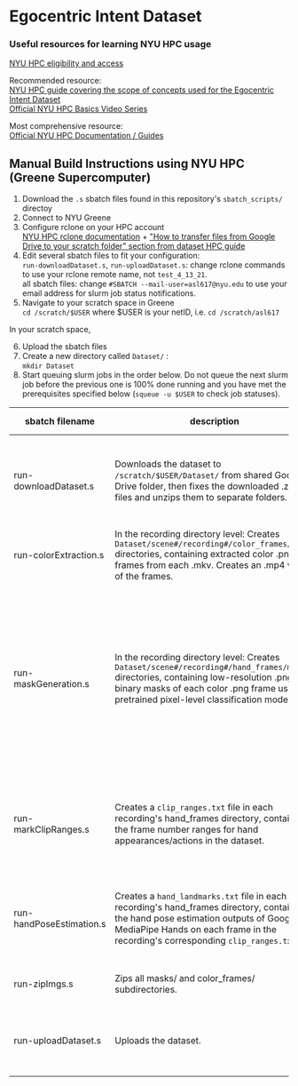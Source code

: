 Egocentric Intent Dataset
===========
### Useful resources for learning NYU HPC usage  
[NYU HPC eligibility and access](https://www.nyu.edu/life/information-technology/research-and-data-support/high-performance-computing/high-performance-computing-accounts.html)  

Recommended resource:  
[NYU HPC guide covering the scope of concepts used for the Egocentric Intent Dataset](https://docs.google.com/document/d/1gnW7C9B5QVSTrQ8s0TPMIE7UgkXThcK5H-TX-6OBK44/edit)  
[Official NYU HPC Basics Video Series](https://www.youtube.com/watch?v=0pP_TeKH1MI&list=PL5l6Qz3Xhfi9Jn9-iMKJisYsSW5tRzPSd)  

Most comprehensive resource:  
[Official NYU HPC Documentation / Guides](https://sites.google.com/a/nyu.edu/nyu-hpc/documentation?authuser=0)  

## Manual Build Instructions using NYU HPC (Greene Supercomputer)
1. Download the `.s` sbatch files found in this repository's `sbatch_scripts/` directoy
2. Connect to NYU Greene
3. Configure rclone on your HPC account  
[NYU HPC rclone documentation](https://sites.google.com/a/nyu.edu/nyu-hpc/documentation/data-management/transfering-data/google-drive) + ["How to transfer files from Google Drive to your scratch folder" section from dataset HPC guide](https://docs.google.com/document/d/1gnW7C9B5QVSTrQ8s0TPMIE7UgkXThcK5H-TX-6OBK44/edit)
4. Edit several sbatch files to fit your configuration:  
`run-downloadDataset.s`, `run-uploadDataset.s`: change rclone commands to use your rclone remote name, not `test_4_13_21`.  
all sbatch files: change `#SBATCH --mail-user=asl617@nyu.edu` to use your email address for slurm job status notifications.  
5. Navigate to your scratch space in Greene  
`cd /scratch/$USER` where $USER is your netID, i.e. `cd /scratch/asl617`  

In your scratch space,  

6. Upload the sbatch files  
7. Create a new directory called `Dataset/` :  
`mkdir Dataset`  
8. Start queuing slurm jobs in the order below. Do not queue the next slurm job before the previous one is 100% done running and you have met the prerequisites specified below (`squeue -u $USER` to check job statuses).  

| sbatch filename | description | command to queue job (for scenes 1-7) | prerequisites to running |
| ------------- | ------------- | ------------- | ------------- |
| run-downloadDataset.s | Downloads the dataset to `/scratch/$USER/Dataset/` from shared Google Drive folder, then fixes the downloaded .zip files and unzips them to separate folders. |  `sbatch --array=1-7 run-downloadDataset.s` | Must have empty directory `/scratch/Dataset/` job. Change rclone command in `run-downloadDataset.s` to use your rclone remote name, not `test_4_13_21`. |
| run-colorExtraction.s | In the recording directory level: Creates `Dataset/scene#/recording#/color_frames/` directories, containing extracted color .png frames from each .mkv. Creates an .mp4 video of the frames. | `sbatch --array=1-7 run-colorExtraction.s` | Must have completed `run-downloadDataset.s` |
| run-maskGeneration.s | In the recording directory level: Creates `Dataset/scene#/recording#/hand_frames/masks/` directories, containing low-resolution .png binary masks of each color .png frame using pretrained pixel-level classification models. | `sbatch --array=1-7 run-maskGeneration.s` | Must have completed `run-colorExtraction.s` job. Then download `HandPrediction.py` and `HandPredictionModel.py`, and place them in each scene directory (i.e. Datset/1/ for scene 1). For each scene, also download the respective `model.pkl` and upload it to that directory level in your scratch space. The python scripts will load this model to predict hand pixels for masking. |
| run-markClipRanges.s | Creates a `clip_ranges.txt` file in each recording's hand_frames directory, containing the frame number ranges for hand appearances/actions in the dataset. | `sbatch --array=1-7 run--markClipRanges.s` | Must have completed `run-maskGeneration.s`. For each scene, download its appropriate `MarkClipRanges.py` script, and upload it to its respective scene directory. |
| run-handPoseEstimation.s | Creates a `hand_landmarks.txt` file in each recording's hand_frames directory, containing the hand pose estimation outputs of Google MediaPipe Hands on each frame in the recording's corresponding `clip_ranges.txt`. | `sbatch --array=1-7 run-handPoseEstimation.s` | Must have completed `run-markClipRanges.s` job. Then download `HandPoseEstimation.py` and place it in each scene directory (i.e. /Dataset/1/ for scene 1). |
| run-zipImgs.s | Zips all masks/ and color_frames/ subdirectories. | `sbatch --array=1-7 run-zipImgs.s` | Must have completed `run-handPoseEstimation.s` job. |
| run-uploadDataset.s | Uploads the dataset. | `sbatch --array=1-7 run-uploadDataset.s` | Must have completed `run-zipImgs.s`. Change rclone command in `run-uploadDataset.s` to use your rclone remote name, not `test_4_13_21`. |
